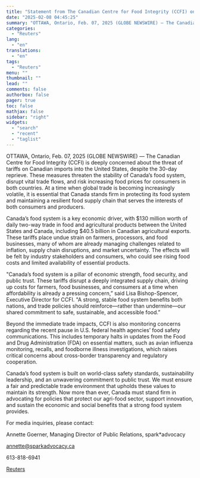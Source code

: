 ```yaml
---
title: "Statement from The Canadian Centre for Food Integrity (CCFI) on Canada-U.S. Trade Relations"
date: "2025-02-08 04:45:25"
summary: "OTTAWA, Ontario, Feb. 07, 2025 (GLOBE NEWSWIRE) — The Canadian Centre for Food Integrity (CCFI) is deeply concerned about the threat of tariffs on Canadian imports into the United States, despite the 30-day reprieve. These measures threaten the stability of Canada’s food system, disrupt vital trade flows, and risk increasing..."
categories:
  - "Reuters"
lang:
  - "en"
translations:
  - "en"
tags:
  - "Reuters"
menu: ""
thumbnail: ""
lead: ""
comments: false
authorbox: false
pager: true
toc: false
mathjax: false
sidebar: "right"
widgets:
  - "search"
  - "recent"
  - "taglist"
---
```


OTTAWA, Ontario, Feb. 07, 2025 (GLOBE NEWSWIRE) — The Canadian Centre for Food Integrity (CCFI) is deeply concerned about the threat of tariffs on Canadian imports into the United States, despite the 30-day reprieve. These measures threaten the stability of Canada’s food system, disrupt vital trade flows, and risk increasing food prices for consumers in both countries. At a time when global trade is becoming increasingly volatile, it is essential that Canada stands firm in protecting its food system and maintaining a resilient food supply chain that serves the interests of both consumers and producers.

Canada’s food system is a key economic driver, with $130 million worth of daily two-way trade in food and agricultural products between the United States and Canada, including $40.5 billion in Canadian agricultural exports. These tariffs place undue strain on farmers, processors, and food businesses, many of whom are already managing challenges related to inflation, supply chain disruptions, and market uncertainty. The effects will be felt by industry stakeholders and consumers, who could see rising food costs and limited availability of essential products.

"Canada’s food system is a pillar of economic strength, food security, and public trust. These tariffs disrupt a deeply integrated supply chain, driving up costs for farmers, food businesses, and consumers at a time when affordability is already a pressing concern,” said Lisa Bishop-Spencer, Executive Director for CCFI. "A strong, stable food system benefits both nations, and trade policies should reinforce—rather than undermine—our shared commitment to safe, sustainable, and accessible food.”

Beyond the immediate trade impacts, CCFI is also monitoring concerns regarding the recent pause in U.S. federal health agencies’ food safety communications. This includes temporary halts in updates from the Food and Drug Administration (FDA) on essential matters, such as avian influenza monitoring, recalls, and foodborne illness investigations, which raises critical concerns about cross-border transparency and regulatory cooperation.

Canada’s food system is built on world-class safety standards, sustainability leadership, and an unwavering commitment to public trust. We must ensure a fair and predictable trade environment that upholds these values to maintain its strength. Now more than ever, Canada must stand firm in advocating for policies that protect our agri-food sector, support innovation, and sustain the economic and social benefits that a strong food system provides.

For media inquiries, please contact:

Annette Goerner, Managing Director of Public Relations, spark\*advocacy

annette@sparkadvocacy.ca

613-818-6941

[Reuters](https://www.tradingview.com/news/reuters.com,2025-02-07:newsml_GNX94mssd:0-statement-from-the-canadian-centre-for-food-integrity-ccfi-on-canada-u-s-trade-relations/)
